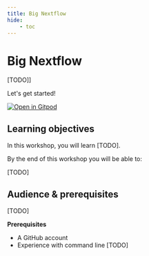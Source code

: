 ```yaml
---
title: Big Nextflow
hide:
    - toc
---
```


# Big Nextflow

[TODO]]

Let's get started!

[![Open in Gitpod](https://img.shields.io/badge/Gitpod-%20Open%20in%20Gitpod-908a85?logo=gitpod)](https://gitpod.io/#https://github.com/nextflow-io/training)

## Learning objectives

In this workshop, you will learn [TODO].

By the end of this workshop you will be able to:

[TODO]

## Audience & prerequisites

[TODO]

**Prerequisites**

-   A GitHub account
-   Experience with command line
    [TODO]
